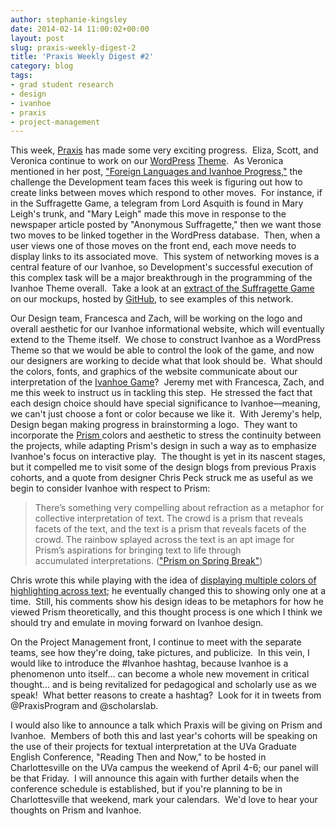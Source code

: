 ```yaml
---
author: stephanie-kingsley
date: 2014-02-14 11:00:02+00:00
layout: post
slug: praxis-weekly-digest-2
title: 'Praxis Weekly Digest #2'
category: blog
tags:
- grad student research
- design
- ivanhoe
- praxis
- project-management
---
```


This week, [Praxis](https://praxis.scholarslab.org/) has made some very exciting progress.  Eliza, Scott, and Veronica continue to work on our [WordPress](http://wordpress.org/) [Theme](http://wordpress.org/themes/).  As Veronica mentioned in her post, ["Foreign Languages and Ivanhoe Progress,"](https://scholarslab.org/grad-student-research/foreign-languages-and-ivanhoe-progress/) the challenge the Development team faces this week is figuring out how to create links between moves which respond to other moves.  For instance, if in the Suffragette Game, a telegram from Lord Asquith is found in Mary Leigh's trunk, and "Mary Leigh" made this move in response to the newspaper article posted by "Anonymous Suffragette," then we want those two moves to be linked together in the WordPress database.  Then, when a user views one of those moves on the front end, each move needs to display links to its associated move.  This system of networking moves is a central feature of our Ivanhoe, so Development's successful execution of this complex task will be a major breakthrough in the programming of the Ivanhoe Theme overall.  Take a look at an [extract of the Suffragette Game](http://scholarslab.github.io/ivanhoe-mockups/game.html) on our mockups, hosted by [GitHub](https://github.com/), to see examples of this network.

Our Design team, Francesca and Zach, will be working on the logo and overall aesthetic for our Ivanhoe informational website, which will eventually extend to the Theme itself.  We chose to construct Ivanhoe as a WordPress Theme so that we would be able to control the look of the game, and now our designers are working to decide what that look should be.  What should the colors, fonts, and graphics of the website communicate about our interpretation of the [Ivanhoe Game](http://www.ivanhoegame.org/?page_id=21)?  Jeremy met with Francesca, Zach, and me this week to instruct us in tackling this step.  He stressed the fact that each design choice should have special significance to Ivanhoe&mdash;meaning, we can't just choose a font or color because we like it.  With Jeremy's help, Design began making progress in brainstorming a logo.  They want to incorporate the [Prism ](http://prism.scholarslab.org/)colors and aesthetic to stress the continuity between the projects, while adapting Prism's design in such a way as to emphasize Ivanhoe's focus on interactive play.  The thought is yet in its nascent stages, but it compelled me to visit some of the design blogs from previous Praxis cohorts, and a quote from designer Chris Peck struck me as useful as we begin to consider Ivanhoe with respect to Prism:


> There’s something very compelling about refraction as a metaphor for collective interpretation of text. The crowd is a prism that reveals facets of the text, and the text is a prism that reveals facets of the crowd. The rainbow splayed across the text is an apt image for Prism’s aspirations for bringing text to life through accumulated interpretations. (["Prism on Spring Break"](https://scholarslab.org/research-and-development/prism-on-spring-break/))


Chris wrote this while playing with the idea of [displaying multiple colors of highlighting across text](https://scholarslab.org/grad-student-research/gradient-highlights/); he eventually changed this to showing only one at a time.  Still, his comments show his design ideas to be metaphors for how he viewed Prism theoretically, and this thought process is one which I think we should try and emulate in moving forward on Ivanhoe design.

On the Project Management front, I continue to meet with the separate teams, see how they're doing, take pictures, and publicize.  In this vein, I would like to introduce the #Ivanhoe hashtag, because Ivanhoe is a phenomenon unto itself... can become a whole new movement in critical thought... and is being revitalized for pedagogical and scholarly use as we speak!  What better reasons to create a hashtag?  Look for it in tweets from @PraxisProgram and @scholarslab.

I would also like to announce a talk which Praxis will be giving on Prism and Ivanhoe.  Members of both this and last year's cohorts will be speaking on the use of their projects for textual interpretation at the UVa Graduate English Conference, "Reading Then and Now," to be hosted in Charlottesville on the UVa campus the weekend of April 4-6; our panel will be that Friday.  I will announce this again with further details when the conference schedule is established, but if you're planning to be in Charlottesville that weekend, mark your calendars.  We'd love to hear your thoughts on Prism and Ivanhoe.
